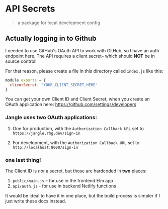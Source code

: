 # API Secrets
> a package for local development config

## Actually logging in to Github

I needed to use GitHub's OAuth API to work with GitHub, so I have an auth endpoint here. The API requires a client secret– which should __NOT__ be in source control!

For that reason, please create a file in this directory called `index.js` like this:

```js
module.exports = {
  clientSecret: 'YOUR_CLIENT_SECRET_HERE'
}
```

You can get your own Client ID and Client Secret, when you create an OAuth application here: https://github.com/settings/developers

### Jangle uses two OAuth applications:

1. One for production, with the `Authorization Callback URL` set to `https://jangle.rhg.dev/sign-in`

2. For development, with the `Authorization Callback URL` set to `http://localhost:8000/sign-in`


### one last thing!

The Client ID is _not_ a secret, but those are hardcoded in __two__ places:

1. `public/main.js` – for use in the frontend Elm app
2. `api/auth.js` - for use in backend Netlify functions

It would be ideal to have it in one place, but the build process is simpler if I just write these docs instead.